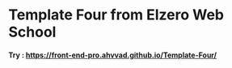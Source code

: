 # Template Four from Elzero Web School
#### Try : https://front-end-pro.ahvvad.github.io/Template-Four/
